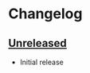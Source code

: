 # Changelog

## [Unreleased]

 - Initial release


[Unreleased]: https://github.com/JakeWharton/plex-auto-trash/compare/1.0.0...HEAD
[1.0.0]: https://github.com/JakeWharton/plex-auto-trash/releases/tag/1.0.0
